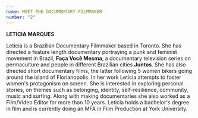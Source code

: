 ```yaml
---
name: MEET THE DOCUMENTARY FILMMAKER
number: "2"
---
```


**LETICIA MARQUES**

Leticia is a Brazilian Documentary Filmmaker based in Toronto. She has directed a feature length documentary portraying a punk and feminist movement in Brazil, **Faça Você Mesma**, a documentary television series on permaculture and people in different Brazilian cities **Juntos**. She has also directed short documentary films, the latter following 5 women bikers going around the island of Florianopolis. In her work Leticia attempts to foster women's protagonism on screen. She is interested in exploring personal stories, on themes such as belonging, identity, self-resilience, community, music and surfing. Along with making documentaries she also worked as a Film/Video Editor for more than 10 years. Leticia holds a bachelor's degree in film and is currently doing an MFA in Film Production at York University.